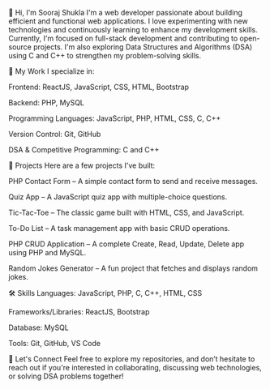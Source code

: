 👋 Hi, I'm Sooraj Shukla
I'm a web developer passionate about building efficient and functional web applications. I love experimenting with new technologies and continuously learning to enhance my development skills. Currently, I'm focused on full-stack development and contributing to open-source projects. I'm also exploring Data Structures and Algorithms (DSA) using C and C++ to strengthen my problem-solving skills.

💼 My Work
I specialize in:

Frontend: ReactJS, JavaScript, CSS, HTML, Bootstrap

Backend: PHP, MySQL

Programming Languages: JavaScript, PHP, HTML, CSS, C, C++

Version Control: Git, GitHub

DSA & Competitive Programming: C and C++

🚀 Projects
Here are a few projects I've built:

PHP Contact Form – A simple contact form to send and receive messages.

Quiz App – A JavaScript quiz app with multiple-choice questions.

Tic-Tac-Toe – The classic game built with HTML, CSS, and JavaScript.

To-Do List – A task management app with basic CRUD operations.

PHP CRUD Application – A complete Create, Read, Update, Delete app using PHP and MySQL.

Random Jokes Generator – A fun project that fetches and displays random jokes.

🛠️ Skills
Languages: JavaScript, PHP, C, C++, HTML, CSS

Frameworks/Libraries: ReactJS, Bootstrap

Database: MySQL

Tools: Git, GitHub, VS Code

🤝 Let's Connect
Feel free to explore my repositories, and don’t hesitate to reach out if you're interested in collaborating, discussing web technologies, or solving DSA problems together!


<!--
**mewjiklive/mewjiklive** is a ✨ _special_ ✨ repository because its `README.md` (this file) appears on your GitHub profile.

Here are some ideas to get you started:

- 🔭 I’m currently working on ...
- 🌱 I’m currently learning ...
- 👯 I’m looking to collaborate on ...
- 🤔 I’m looking for help with ...
- 💬 Ask me about ...
- 📫 How to reach me: ...
- 😄 Pronouns: ...
- ⚡ Fun fact: ...
-->
